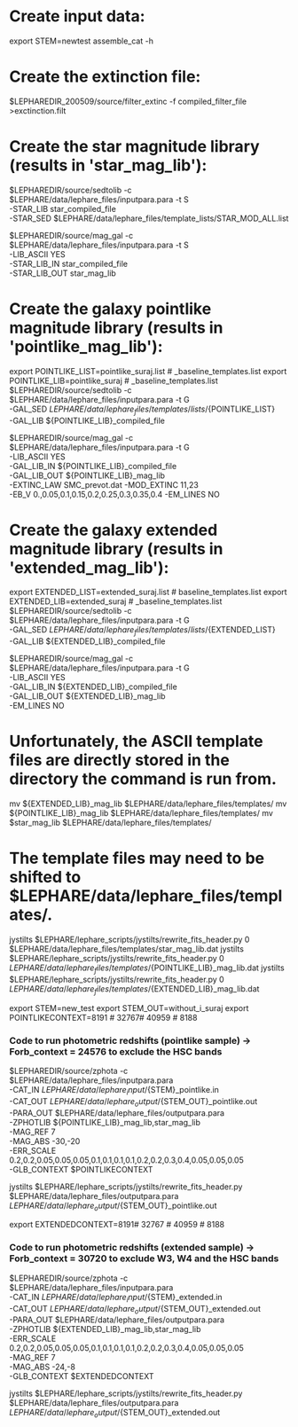 # Create input data:
export STEM=newtest
assemble_cat -h


# Create the extinction file:
$LEPHAREDIR_200509/source/filter_extinc -f compiled_filter_file  >exctinction.filt

# Create the star magnitude library (results in 'star_mag_lib'):
$LEPHAREDIR/source/sedtolib -c $LEPHARE/data/lephare_files/inputpara.para -t S \
-STAR_LIB star_compiled_file \
-STAR_SED $LEPHARE/data/lephare_files/template_lists/STAR_MOD_ALL.list

$LEPHAREDIR/source/mag_gal -c $LEPHARE/data/lephare_files/inputpara.para -t S \
    -LIB_ASCII YES \
    -STAR_LIB_IN star_compiled_file \
    -STAR_LIB_OUT star_mag_lib

# Create the galaxy pointlike magnitude library (results in 'pointlike_mag_lib'):
export POINTLIKE_LIST=pointlike_suraj.list # _baseline_templates.list
export POINTLIKE_LIB=pointlike_suraj # _baseline_templates.list
$LEPHAREDIR/source/sedtolib -c $LEPHARE/data/lephare_files/inputpara.para -t G \
-GAL_SED $LEPHARE/data/lephare_files/templates/lists/${POINTLIKE_LIST} \
-GAL_LIB ${POINTLIKE_LIB}_compiled_file

$LEPHAREDIR/source/mag_gal -c $LEPHARE/data/lephare_files/inputpara.para -t G \
-LIB_ASCII YES \
-GAL_LIB_IN ${POINTLIKE_LIB}_compiled_file \
-GAL_LIB_OUT ${POINTLIKE_LIB}_mag_lib \
-EXTINC_LAW  SMC_prevot.dat -MOD_EXTINC  11,23 \
-EB_V 0.,0.05,0.1,0.15,0.2,0.25,0.3,0.35,0.4 -EM_LINES NO

# Create the galaxy extended magnitude library (results in 'extended_mag_lib'):
export EXTENDED_LIST=extended_suraj.list # baseline_templates.list
export EXTENDED_LIB=extended_suraj # _baseline_templates.list
$LEPHAREDIR/source/sedtolib -c $LEPHARE/data/lephare_files/inputpara.para -t G \
-GAL_SED $LEPHARE/data/lephare_files/templates/lists/${EXTENDED_LIST} \
-GAL_LIB ${EXTENDED_LIB}_compiled_file

$LEPHAREDIR/source/mag_gal -c $LEPHARE/data/lephare_files/inputpara.para -t G \
-LIB_ASCII YES \
-GAL_LIB_IN ${EXTENDED_LIB}_compiled_file \
-GAL_LIB_OUT ${EXTENDED_LIB}_mag_lib \
-EM_LINES NO

# Unfortunately, the ASCII template files are directly stored in the directory the command is run from.
mv ${EXTENDED_LIB}_mag_lib $LEPHARE/data/lephare_files/templates/
mv ${POINTLIKE_LIB}_mag_lib $LEPHARE/data/lephare_files/templates/
mv $star_mag_lib $LEPHARE/data/lephare_files/templates/
# The template files may need to be shifted to $LEPHARE/data/lephare_files/templates/.
jystilts $LEPHARE/lephare_scripts/jystilts/rewrite_fits_header.py 0 $LEPHARE/data/lephare_files/templates/star_mag_lib.dat
jystilts $LEPHARE/lephare_scripts/jystilts/rewrite_fits_header.py 0 $LEPHARE/data/lephare_files/templates/${POINTLIKE_LIB}_mag_lib.dat
jystilts $LEPHARE/lephare_scripts/jystilts/rewrite_fits_header.py 0 $LEPHARE/data/lephare_files/templates/${EXTENDED_LIB}_mag_lib.dat


export STEM=new_test
export STEM_OUT=without_i_suraj
export POINTLIKECONTEXT=8191 # 32767# 40959 # 8188
### Code to run photometric redshifts (pointlike sample) -> Forb_context = 24576 to exclude the HSC bands
$LEPHAREDIR/source/zphota -c $LEPHARE/data/lephare_files/inputpara.para \
-CAT_IN ${LEPHARE}/data/lephare_input/${STEM}_pointlike.in \
-CAT_OUT ${LEPHARE}/data/lephare_output/${STEM_OUT}_pointlike.out \
-PARA_OUT $LEPHARE/data/lephare_files/outputpara.para \
-ZPHOTLIB ${POINTLIKE_LIB}_mag_lib,star_mag_lib \
-MAG_REF 7 \
-MAG_ABS -30,-20 \
-ERR_SCALE 0.2,0.2,0.05,0.05,0.05,0.1,0.1,0.1,0.1,0.2,0.2,0.3,0.4,0.05,0.05,0.05 \
-GLB_CONTEXT $POINTLIKECONTEXT

jystilts $LEPHARE/lephare_scripts/jystilts/rewrite_fits_header.py $LEPHARE/data/lephare_files/outputpara.para ${LEPHARE}/data/lephare_output/${STEM_OUT}_pointlike.out


export EXTENDEDCONTEXT=8191# 32767 # 40959 # 8188
### Code to run photometric redshifts (extended sample) -> Forb_context = 30720 to exclude W3, W4 and the HSC bands
$LEPHAREDIR/source/zphota -c $LEPHARE/data/lephare_files/inputpara.para \
-CAT_IN ${LEPHARE}/data/lephare_input/${STEM}_extended.in \
-CAT_OUT ${LEPHARE}/data/lephare_output/${STEM_OUT}_extended.out \
-PARA_OUT $LEPHARE/data/lephare_files/outputpara.para \
-ZPHOTLIB ${EXTENDED_LIB}_mag_lib,star_mag_lib \
-ERR_SCALE 0.2,0.2,0.05,0.05,0.05,0.1,0.1,0.1,0.1,0.2,0.2,0.3,0.4,0.05,0.05,0.05 \
-MAG_REF 7 \
-MAG_ABS -24,-8 \
-GLB_CONTEXT $EXTENDEDCONTEXT

jystilts $LEPHARE/lephare_scripts/jystilts/rewrite_fits_header.py $LEPHARE/data/lephare_files/outputpara.para ${LEPHARE}/data/lephare_output/${STEM_OUT}_extended.out

